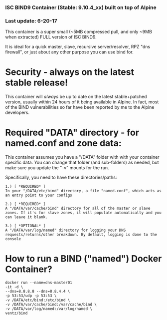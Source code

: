 ### ISC BIND9 Container (Stable: 9.10.4_xx) built on top of Alpine
### Last update: 6-20-17

This container is a super small (~5MB compressed pull, and only ~9MB
when extracted) FULL version of ISC BIND9.

It is ideal for a quick master, slave, recursive server/resolver, RPZ
"dns firewall", or just about any other purpose you can use bind for.

# Security - always on the latest stable release!
This container will _always_ be up to date on the latest
stable+patched version, usually within 24 hours of it being available
in Alpine. In fact, most of the BIND vulnerabilities so far have been
reported by me to the Alpine developers.

# Required "DATA" directory - for named.conf and zone data:
This container assumes you have a "/DATA" folder with with your container specific data.
You can change that folder (and sub-folders) as needed, but make sure you update the "-v" mounts for the run.

Specifically, you need to have these directories/paths:
```
1.) [ *REQUIRED* ]
In your "/DATA/etc/bind" directory, a file "named.conf", which acts as an entry point to your configs

2.) [ *REQUIRED* ]
A "/DATA/var/cache/bind" directory for all of the master or slave zones. If it's for slave zones, it will populate automatically and you can leave it blank.

3.) [ *OPTIONAL* ]
A "/DATA/var/log/named" directory for logging your DNS requests/returns/other breakdown. By default, logging is done to the console
```


# How to run a BIND ("named") Docker Container?

```
docker run --name=dns-master01
-it -d \
--dns=8.8.8.8 --dns=8.8.4.4 \
-p 53:53/udp -p 53:53 \
-v /DATA/etc/bind:/etc/bind \
-v /DATA/var/cache/bind:/var/cache/bind \
-v /DATA/var/log/named:/var/log/named \
ventz/bind
```
